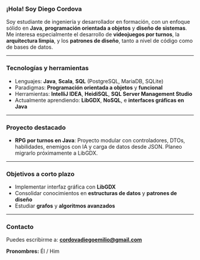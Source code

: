 ### ¡Hola! Soy Diego Cordova

Soy estudiante de ingeniería y desarrollador en formación, con un enfoque sólido en **Java**, **programación orientada a objetos** y **diseño de sistemas**. Me interesa especialmente el desarrollo de **videojuegos por turnos**, la **arquitectura limpia**, y los **patrones de diseño**, tanto a nivel de código como de bases de datos.

---

### Tecnologías y herramientas

- Lenguajes: **Java**, **Scala**, **SQL** (PostgreSQL, MariaDB, SQLite)
- Paradigmas: **Programación orientada a objetos** y **funcional**
- Herramientas: **IntelliJ IDEA**, **HeidiSQL**, **SQL Server Management Studio**
- Actualmente aprendiendo: **LibGDX**, **NoSQL**, e **interfaces gráficas en Java**

---

### Proyecto destacado

- **RPG por turnos en Java**: Proyecto modular con controladores, DTOs, habilidades, enemigos con IA y carga de datos desde JSON. Planeo migrarlo próximamente a LibGDX.

---

### Objetivos a corto plazo

- Implementar interfaz gráfica con **LibGDX**
- Consolidar conocimientos en **estructuras de datos** y **patrones de diseño**
- Estudiar **grafos** y **algoritmos avanzados**

---

### Contacto

Puedes escribirme a: **cordovadiegoemilio@gmail.com**

**Pronombres:** Él / Him
